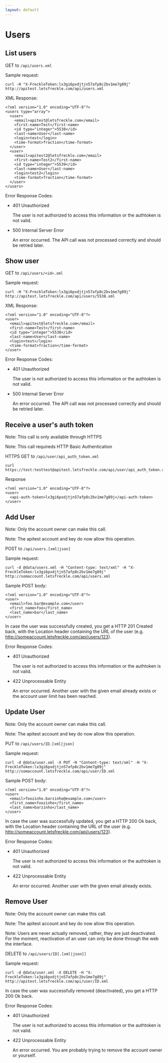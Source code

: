 ```yaml
---
layout: default
---
```

Users
=====

List users
------------------

GET to `/api/users.xml`

Sample request:

    curl -H "X-FreckleToken:lx3gi6pxdjtjn57afp8c2bv1me7g89j" http://apitest.letsfreckle.com/api/users.xml

XML Response:

    <?xml version="1.0" encoding="UTF-8"?>
    <users type="array">
      <user>
        <email>apitest@letsfreckle.com</email>
        <first-name>Test</first-name>
        <id type="integer">5538</id>
        <last-name>User</last-name>
        <login>test</login>
        <time-format>fraction</time-format>
      </user>
      <user>
        <email>apitest2@letsfreckle.com</email>
        <first-name>Test2</first-name>
        <id type="integer">5539</id>
        <last-name>User</last-name>
        <login>test2</login>
        <time-format>fraction</time-format>
      </user>
    </users>

Error Response Codes:

  * 401 Unauthorized

    The user is not authorized to access this information or the authtoken is not valid.

  * 500 Internal Server Error

    An error occurred. The API call was not processed correctly and should be retried later.

Show user
----------

GET to `/api/users/<id>.xml`

Sample request:

    curl -H "X-FreckleToken:lx3gi6pxdjtjn57afp8c2bv1me7g89j" http://apitest.letsfreckle.com/api/users/5538.xml

XML Response:

    <?xml version="1.0" encoding="UTF-8"?>
    <user>
      <email>apitest@letsfreckle.com</email>
      <first-name>Test</first-name>
      <id type="integer">5538</id>
      <last-name>User</last-name>
      <login>test</login>
      <time-format>fraction</time-format>
    </user>

Error Response Codes:

  * 401 Unauthorized

    The user is not authorized to access this information or the authtoken is not valid.

  * 500 Internal Server Error

    An error occurred. The API call was not processed correctly and should be retried later.

Receive a user's auth token
---------------------------

Note: This call is only available through HTTPS

Note: This call requireds HTTP Basic Authentication

HTTPS GET to `/api/user/api_auth_token.xml`

    curl https://test:testtest@apitest.letsfreckle.com/api/user/api_auth_token.xml

Response

    <?xml version="1.0" encoding="UTF-8"?>
    <user>
      <api-auth-token>lx3gi6pxdjtjn57afp8c2bv1me7g89j</api-auth-token>
    </user>


Add User
--------

Note: Only the account owner can make this call.

Note: The apitest account and key do now allow this operation.

POST to `/api/users.[xml|json]`

Sample request:

    curl -d @data/users.xml -H "Content-type: text/xml" -H "X-FreckleToken:lx3gi6pxdjtjn57afp8c2bv1me7g89j" http://somaccount.letsfreckle.com/api/users.xml

Sample POST body:

    <?xml version="1.0" encoding="UTF-8"?>
    <user>
      <email>foo.bar@example.com</user>
      <first_name>foo</first_name>
      <last_name>bar</last_name>
    </user>

In case the user was successfully created, you get a HTTP 201 Created back, with the Location header containing the URL of the user (e.g. http://someaccount.letsfreckle.com/api/users/123).

Error Response Codes:

  * 401 Unauthorized

    The user is not authorized to access this information or the authtoken is not valid.

  * 422 Unprocessable Entity

    An error occurred. Another user with the given email already exists or the account user limit has been reached.


Update User
-----------

Note: Only the account owner can make this call.

Note: The apitest account and key do now allow this operation.

PUT to `/api/users/ID.[xml|json]`

Sample request:

    curl -d @data/user.xml -X PUT -H "Content-type: text/xml" -H "X-FreckleToken:lx3gi6pxdjtjn57afp8c2bv1me7g89j" http://somaccount.letsfreckle.com/api/user/ID.xml

Sample POST body:

    <?xml version="1.0" encoding="UTF-8"?>
    <user>
      <email>foozinho.barzinho@example.com</user>
      <first_name>foozinho</first_name>
      <last_name>barzinho</last_name>
    </user>

In case the user was successfully updated, you get a HTTP 200 Ok back, with the Location header containing the URL of the user (e.g. http://someaccount.letsfreckle.com/api/users/123).

Error Response Codes:

  * 401 Unauthorized

    The user is not authorized to access this information or the authtoken is not valid.

  * 422 Unprocessable Entity

    An error occurred. Another user with the given email already exists.


Remove User
-----------

Note: Only the account owner can make this call.

Note: The apitest account and key do now allow this operation.

Note: Users are never actually removed, rather, they are just deactivated. For the moment, reactivation of an user can only be done through the web the interface.

DELETE to `/api/users/ID[.[xml|json]]`

Sample request:

    curl -d @data/user.xml -X DELETE -H "X-FreckleToken:lx3gi6pxdjtjn57afp8c2bv1me7g89j" http://apitest.letsfreckle.com/api/user/ID.xml

In case the user was successfully removed (deactivated), you get a HTTP 200 Ok back.

Error Response Codes:

  * 401 Unauthorized

    The user is not authorized to access this information or the authtoken is not valid.

  * 422 Unprocessable Entity

    An error occurred. You are probably trying to remove the account owner or yourself.
